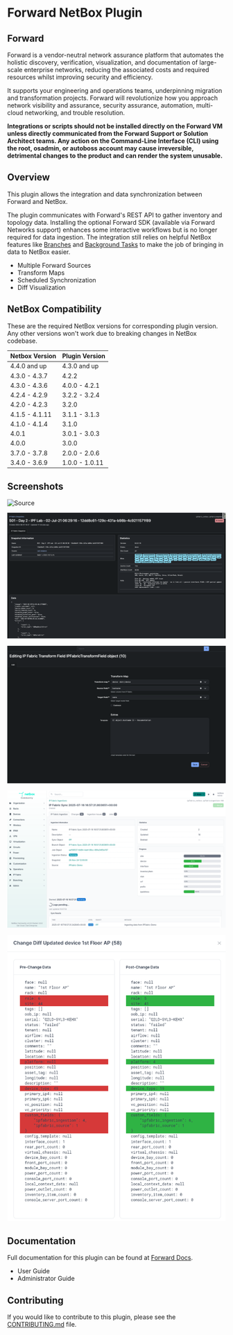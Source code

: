 # Forward NetBox Plugin

## Forward

Forward is a vendor-neutral network assurance platform that automates the
holistic discovery, verification, visualization, and documentation of
large-scale enterprise networks, reducing the associated costs and required
resources whilst improving security and efficiency.

It supports your engineering and operations teams, underpinning migration and
transformation projects. Forward will revolutionize how you approach network
visibility and assurance, security assurance, automation, multi-cloud
networking, and trouble resolution.

**Integrations or scripts should not be installed directly on the Forward VM unless directly communicated from the
Forward Support or Solution Architect teams.  Any action on the Command-Line Interface (CLI) using the root, osadmin,
or autoboss account may cause irreversible, detrimental changes to the product and can render the system unusable.**

## Overview

This plugin allows the integration and data synchronization between Forward and NetBox.

The plugin communicates with Forward's REST API to gather inventory and topology data. Installing the optional Forward SDK (available via Forward Networks support) enhances some interactive workflows but is no longer required for data ingestion. The integration still relies on helpful NetBox features like [Branches](https://docs.netboxlabs.com/netbox-extensions/branching/) and [Background Tasks](https://netboxlabs.com/docs/netbox/en/stable/plugins/development/background-tasks/) to make the job of bringing in data to NetBox easier.

- Multiple Forward Sources
- Transform Maps
- Scheduled Synchronization
- Diff Visualization

## NetBox Compatibility
These are the required NetBox versions for corresponding plugin version. Any other versions won't work due to breaking changes in NetBox codebase.

| Netbox Version | Plugin Version |
|----------------|----------------|
| 4.4.0 and up   | 4.3.0 and up   |
| 4.3.0 - 4.3.7  | 4.2.2          |
| 4.3.0 - 4.3.6  | 4.0.0 - 4.2.1  |
| 4.2.4 - 4.2.9  | 3.2.2 - 3.2.4  |
| 4.2.0 - 4.2.3  | 3.2.0          |
| 4.1.5 - 4.1.11 | 3.1.1 - 3.1.3  |
| 4.1.0 - 4.1.4  | 3.1.0          |
| 4.0.1          | 3.0.1 - 3.0.3  |
| 4.0.0          | 3.0.0          |
| 3.7.0 - 3.7.8  | 2.0.0 - 2.0.6  |
| 3.4.0 - 3.6.9  | 1.0.0 - 1.0.11 |

## Screenshots

![Source](docs/images/user_guide/source_sync.png)

![Snapshots](docs/images/user_guide/snapshot_detail.png)

![Transform Maps](docs/images/user_guide/tm_edit_hostname.png)

![Ingesion](docs/images/user_guide/ingestion_detail.png)

![Diff](docs/images/user_guide/branch_changes_update_diff.png)

## Documentation

Full documentation for this plugin can be found at [Forward Docs](https://forwardnetworks.com/docs/forward-netbox).

- User Guide
- Administrator Guide

## Contributing

If you would like to contribute to this plugin, please see the [CONTRIBUTING.md](CONTRIBUTING.md) file.
